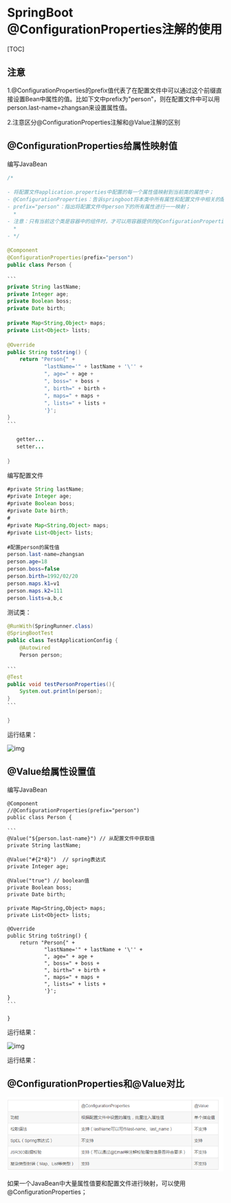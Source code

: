 # SpringBoot @ConfigurationProperties注解的使用

[TOC]

## 注意

1.@ConfigurationProperties的prefix值代表了在配置文件中可以通过这个前缀直接设置Bean中属性的值。比如下文中prefix为"person"，则在配置文件中可以用person.last-name=zhangsan来设置属性值。

2.注意区分@ConfigurationProperties注解和@Value注解的区别

## @ConfigurationProperties给属性映射值

编写JavaBean

~~~java
/*

- 将配置文件application.properties中配置的每一个属性值映射到当前类的属性中；
- @ConfigurationProperties：告诉springboot将本类中所有属性和配置文件中相关的配置进行绑定；
- prefix="person"：指出将配置文件中person下的所有属性进行一一映射；
  *
- 注意：只有当前这个类是容器中的组件时，才可以用容器提供的@ConfigurationProperties功能；
  *
- */

@Component
@ConfigurationProperties(prefix="person")
public class Person {

```
private String lastName;
private Integer age;
private Boolean boss;
private Date birth;
 
private Map<String,Object> maps;
private List<Object> lists;
 
@Override
public String toString() {
    return "Person{" +
            "lastName='" + lastName + '\'' +
            ", age=" + age +
            ", boss=" + boss +
            ", birth=" + birth +
            ", maps=" + maps +
            ", lists=" + lists +
            '}';
}
```

   getter...
   setter...

}
~~~

编写配置文件

```java
#private String lastName;
#private Integer age;
#private Boolean boss;
#private Date birth;
#
#private Map<String,Object> maps;
#private List<Object> lists;

#配置person的属性值
person.last-name=zhangsan
person.age=18
person.boss=false
person.birth=1992/02/20
person.maps.k1=v1
person.maps.k2=111
person.lists=a,b,c
```

测试类：

~~~java
@RunWith(SpringRunner.class)
@SpringBootTest
public class TestApplicationConfig {
    @Autowired
    Person person;

```
@Test
public void testPersonProperties(){
    System.out.println(person);
}
```

}
~~~

运行结果：

![img](https://img-blog.csdn.net/20180808225312905?watermark/2/text/aHR0cHM6Ly9ibG9nLmNzZG4ubmV0L1hVOTA2NzIy/font/5a6L5L2T/fontsize/400/fill/I0JBQkFCMA==/dissolve/70)

## @Value给属性设置值

编写JavaBean

```
@Component
//@ConfigurationProperties(prefix="person")
public class Person {

​```
@Value("${person.last-name}") // 从配置文件中获取值
private String lastName;
 
@Value("#{2*8}")  // spring表达式
private Integer age;
 
@Value("true") // boolean值
private Boolean boss;
private Date birth;
 
private Map<String,Object> maps;
private List<Object> lists;
 
@Override
public String toString() {
    return "Person{" +
            "lastName='" + lastName + '\'' +
            ", age=" + age +
            ", boss=" + boss +
            ", birth=" + birth +
            ", maps=" + maps +
            ", lists=" + lists +
            '}';
}
​```

}
```

运行结果：

![img](https://img-blog.csdn.net/20180808231409860?watermark/2/text/aHR0cHM6Ly9ibG9nLmNzZG4ubmV0L1hVOTA2NzIy/font/5a6L5L2T/fontsize/400/fill/I0JBQkFCMA==/dissolve/70)

运行结果：

## @ConfigurationProperties和@Value对比

 ![1556501264849](1556501264849.png)

 如果一个JavaBean中大量属性值要和配置文件进行映射，可以使用@ConfigurationProperties；

